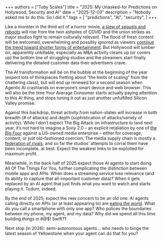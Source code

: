 +++
authors = ["Toby Scales"]
title = "2025: My Unasked-for Predictions on Hollywood, Security and AI"
date = "2025-12-03"
description = "Nobody asked me to do this. So I did it."
tags = [
    "predictions",
    "AI",
    "security",
]
+++

Like a monster in the third act of a horror movie, [a slew of sequels and reboots](https://screenrant.com/upcoming-movie-sequels-2025-release-dates/) will rise from the twin ashpiles of COVID and the union strikes as major studios fight to remain culturally relevant. The flood of fresh content will be welcomed, overwhelming and possibly ignored as viewers [continue the trend toward shorter forms of entertainment](https://broadpeak.tv/blog/what-gen-z-watch/). But Hollywood will lumber on, apparently unkillable, especially as M\&A activity cleans up (or covers up) the bottom line of struggling studios and the streamers start finally delivering the detailed customer data their advertisers crave.

The AI transformation will be on the bubble at the beginning of the year (expect lots of thinkpieces fretting about “the limits of scaling” from the chattering class), but will end up renewed for a second season when Agentic AI crashlands on everyone’s smart device and web browser. This will also be the time Your Average Consumer starts actually paying attention to this AI thing, and stops tuning it out as just another unfulfilled Silicon Valley promise.

Against this backdrop, threat activity from nation-states will increase in both breadth (\# of attacks) and depth (sophistication of attacks/variety of activity). While I don’t expect The Big Attack on infrastructure to land next year, it’s not hard to imagine a Sony 2.0 – an explicit retaliation by one of [the Big Four](https://www.darkreading.com/vulnerabilities-threats/how-big-4-nations-cyber-capabilities-threaten-the-west) against a US-owned media enterprise – either for coverage, content, or just old-fashioned coercion. The media supply chain is mostly a [federation of rivals](https://en.wikipedia.org/wiki/Team_of_Rivals), and so far the studios’ attempts to corral them have been incomplete, at best. Expect the weakest links to be exploited for maximum profit.

Meanwhile, in the back half of 2025 expect those AI agents to start doing All Of The Things For You, further complicating the distinction between mobile apps and APIs. When does a streaming service lose relevance (and its ability to capture that all-important customer data)? When it gets replaced by an AI agent that just finds what you want to watch and starts playing it. Tudum, indeed.

By the end of 2025, expect the new concern to be an old one: AI agents calling directly on APIs (or at least appearing to) are [eating the world](https://a16z.com/why-software-is-eating-the-world/). What do you call a smartphone with only one app? Who polices the boundaries between my phone, my agent, and my data? Why did we spend all this time building things in \#@$\! Swift?? 

Next stop (in 2026): semi-autonomous agents… who needs to binge the latest season of Yellowstone when your agent can do that for you?
